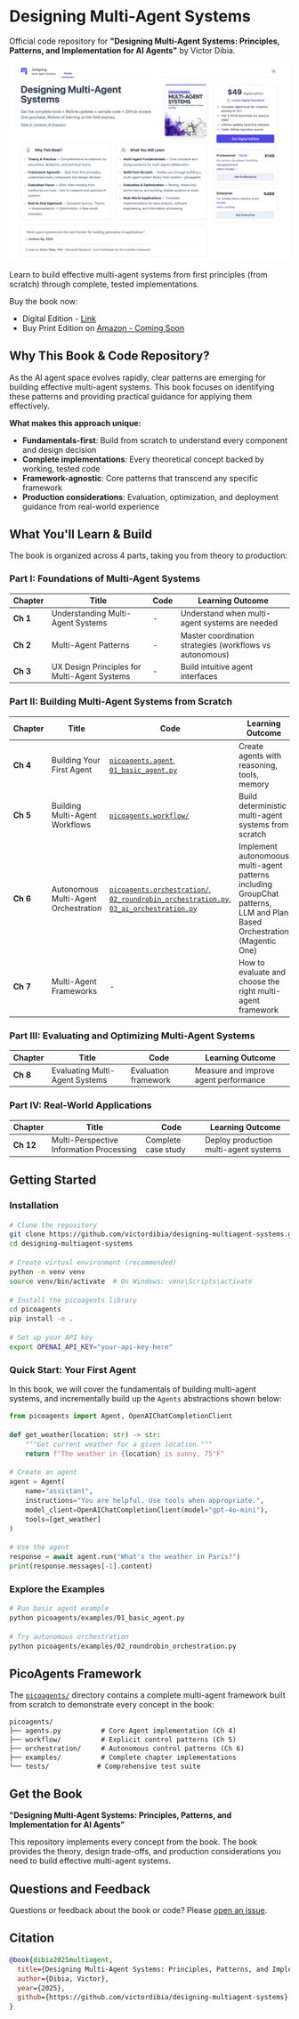 # Designing Multi-Agent Systems

Official code repository for **"Designing Multi-Agent Systems: Principles, Patterns, and Implementation for AI Agents"** by Victor Dibia.

![Designing Multi-Agent Systems](./docs/images/bookcover.png)

Learn to build effective multi-agent systems from first principles (from scratch) through complete, tested implementations.

Buy the book now:

- Digital Edition - [Link](https://buy.multiagentbook.com)
- Buy Print Edition on [Amazon - Coming Soon]()

## Why This Book & Code Repository?

As the AI agent space evolves rapidly, clear patterns are emerging for building effective multi-agent systems. This book focuses on identifying these patterns and providing practical guidance for applying them effectively.

**What makes this approach unique:**

- **Fundamentals-first**: Build from scratch to understand every component and design decision
- **Complete implementations**: Every theoretical concept backed by working, tested code
- **Framework-agnostic**: Core patterns that transcend any specific framework
- **Production considerations**: Evaluation, optimization, and deployment guidance from real-world experience

## What You'll Learn & Build

The book is organized across 4 parts, taking you from theory to production:

### Part I: Foundations of Multi-Agent Systems

| Chapter  | Title                                        | Code | Learning Outcome                                         |
| -------- | -------------------------------------------- | ---- | -------------------------------------------------------- |
| **Ch 1** | Understanding Multi-Agent Systems            | -    | Understand when multi-agent systems are needed           |
| **Ch 2** | Multi-Agent Patterns                         | -    | Master coordination strategies (workflows vs autonomous) |
| **Ch 3** | UX Design Principles for Multi-Agent Systems | -    | Build intuitive agent interfaces                         |

### Part II: Building Multi-Agent Systems from Scratch

| Chapter  | Title                                | Code                                                                                                                                                                                                                                    | Learning Outcome                                                                                                         |
| -------- | ------------------------------------ | --------------------------------------------------------------------------------------------------------------------------------------------------------------------------------------------------------------------------------------- | ------------------------------------------------------------------------------------------------------------------------ |
| **Ch 4** | Building Your First Agent            | [`picoagents.agent`](picoagents/src/picoagents/agents/_agent.py), [`01_basic_agent.py`](picoagents/examples/01_basic_agent.py)                                                                                                          | Create agents with reasoning, tools, memory                                                                              |
| **Ch 5** | Building Multi-Agent Workflows       | [`picoagents.workflow/`](picoagents/src/picoagents/orchestration/workflow/)                                                                                                                                                             | Build deterministic multi-agent systems from scratch                                                                     |
| **Ch 6** | Autonomous Multi-Agent Orchestration | [`picoagents.orchestration/`](picoagents/src/picoagents/orchestration/), [`02_roundrobin_orchestration.py`](picoagents/examples/02_roundrobin_orchestration.py), [`03_ai_orchestration.py`](picoagents/examples/03_ai_orchestration.py) | Implement autonomoous multi-agent patterns including GroupChat patterns, LLM and Plan Based Orchestration (Magentic One) |
| **Ch 7** | Multi-Agent Frameworks               | -                                                                                                                                                                                                                                       | How to evaluate and choose the right multi-agent framework                                                               |

### Part III: Evaluating and Optimizing Multi-Agent Systems

| Chapter  | Title                          | Code                 | Learning Outcome                      |
| -------- | ------------------------------ | -------------------- | ------------------------------------- |
| **Ch 8** | Evaluating Multi-Agent Systems | Evaluation framework | Measure and improve agent performance |

### Part IV: Real-World Applications

| Chapter   | Title                                    | Code                | Learning Outcome                      |
| --------- | ---------------------------------------- | ------------------- | ------------------------------------- |
| **Ch 12** | Multi-Perspective Information Processing | Complete case study | Deploy production multi-agent systems |

## Getting Started

### Installation

```bash
# Clone the repository
git clone https://github.com/victordibia/designing-multiagent-systems.git
cd designing-multiagent-systems

# Create virtual environment (recommended)
python -m venv venv
source venv/bin/activate  # On Windows: venv\Scripts\activate

# Install the picoagents library
cd picoagents
pip install -e .

# Set up your API key
export OPENAI_API_KEY="your-api-key-here"
```

### Quick Start: Your First Agent

In this book, we will cover the fundamentals of building multi-agent systems, and incrementally build up the `Agents` abstractions shown below:

```python
from picoagents import Agent, OpenAIChatCompletionClient

def get_weather(location: str) -> str:
    """Get current weather for a given location."""
    return f"The weather in {location} is sunny, 75°F"

# Create an agent
agent = Agent(
    name="assistant",
    instructions="You are helpful. Use tools when appropriate.",
    model_client=OpenAIChatCompletionClient(model="gpt-4o-mini"),
    tools=[get_weather]
)

# Use the agent
response = await agent.run("What's the weather in Paris?")
print(response.messages[-1].content)
```

### Explore the Examples

```bash
# Run basic agent example
python picoagents/examples/01_basic_agent.py

# Try autonomous orchestration
python picoagents/examples/02_roundrobin_orchestration.py
```

## PicoAgents Framework

The [`picoagents/`](picoagents/) directory contains a complete multi-agent framework built from scratch to demonstrate every concept in the book:

```
picoagents/
├── agents.py          # Core Agent implementation (Ch 4)
├── workflow/          # Explicit control patterns (Ch 5)
├── orchestration/     # Autonomous control patterns (Ch 6)
├── examples/          # Complete chapter implementations
└── tests/            # Comprehensive test suite
```

## Get the Book

**"Designing Multi-Agent Systems: Principles, Patterns, and Implementation for AI Agents"**

This repository implements every concept from the book. The book provides the theory, design trade-offs, and production considerations you need to build effective multi-agent systems.

## Questions and Feedback

Questions or feedback about the book or code? Please [open an issue](https://github.com/victordibia/designing-multiagent-systems/issues).

## Citation

```bibtex
@book{dibia2025multiagent,
  title={Designing Multi-Agent Systems: Principles, Patterns, and Implementation for AI Agents},
  author={Dibia, Victor},
  year={2025},
  github={https://github.com/victordibia/designing-multiagent-systems}
}
```
